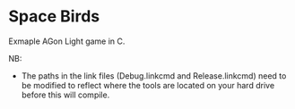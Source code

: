 # Space Birds

Exmaple AGon Light game in C.

NB:
- The paths in the link files (Debug.linkcmd and Release.linkcmd) need to be modified to reflect where the tools are located on your hard drive before this will compile.